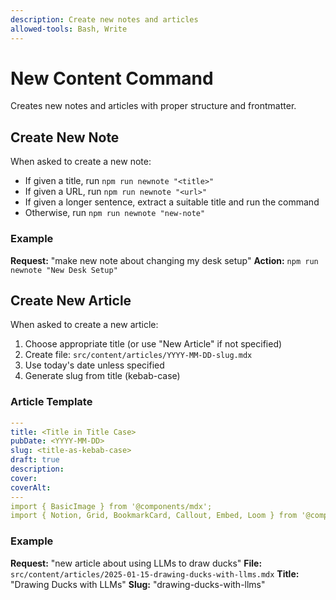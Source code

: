 ```yaml
---
description: Create new notes and articles
allowed-tools: Bash, Write
---
```


# New Content Command

Creates new notes and articles with proper structure and frontmatter.

## Create New Note

When asked to create a new note:

- If given a title, run `npm run newnote "<title>"`
- If given a URL, run `npm run newnote "<url>"`
- If given a longer sentence, extract a suitable title and run the command
- Otherwise, run `npm run newnote "new-note"`

### Example

**Request:** "make new note about changing my desk setup"
**Action:** `npm run newnote "New Desk Setup"`

## Create New Article

When asked to create a new article:

1. Choose appropriate title (or use "New Article" if not specified)
2. Create file: `src/content/articles/YYYY-MM-DD-slug.mdx`
3. Use today's date unless specified
4. Generate slug from title (kebab-case)

### Article Template

```yaml
---
title: <Title in Title Case>
pubDate: <YYYY-MM-DD>
slug: <title-as-kebab-case>
draft: true
description:
cover:
coverAlt:
---
import { BasicImage } from '@components/mdx';
import { Notion, Grid, BookmarkCard, Callout, Embed, Loom } from '@components/mdx';
```

### Example

**Request:** "new article about using LLMs to draw ducks"
**File:** `src/content/articles/2025-01-15-drawing-ducks-with-llms.mdx`
**Title:** "Drawing Ducks with LLMs"
**Slug:** "drawing-ducks-with-llms"
